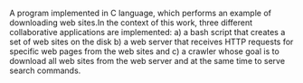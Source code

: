 A program implemented in C language, which performs an example of downloading web sites.In the context of this work, three different 
collaborative applications are implemented:
a) a bash script that creates a set of web sites on the disk
b) a web server that receives HTTP requests for specific web pages from the web sites and
c) a crawler whose goal is to download all web sites from the web server and at the same time to serve search commands.
